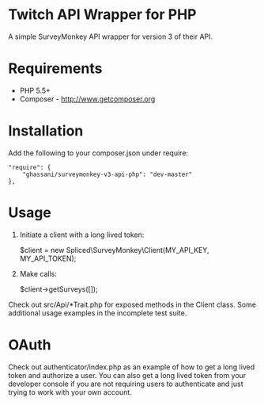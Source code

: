 # Twitch API Wrapper for PHP

A simple SurveyMonkey API wrapper for version 3 of their API.

# Requirements
- PHP 5.5+
- Composer - http://www.getcomposer.org

# Installation
Add the following to your composer.json under require:

    "require": {
        "ghassani/surveymonkey-v3-api-php": "dev-master"
    },

# Usage

1) Initiate a client with a long lived token:

    $client = new Spliced\SurveyMonkey\Client(MY_API_KEY, MY_API_TOKEN);

2) Make calls:

    $client->getSurveys([]);

Check out src/Api/*Trait.php for exposed methods in the Client class. Some additional usage examples in the incomplete test suite.

# OAuth

Check out authenticator/index.php as an example of how to get a long lived token and authorize a user. You can also get a long lived token from your developer console if you are not requiring users to authenticate and just trying to work with your own account.